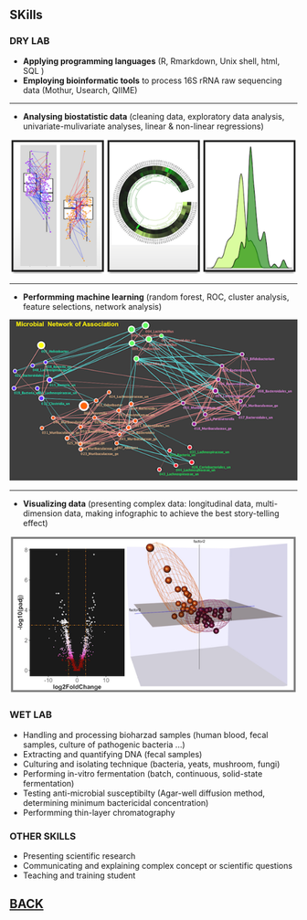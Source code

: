 

## SKills
### DRY LAB



 - **Applying programming languages** (R, Rmarkdown, Unix shell, html, SQL ) 
 - **Employing bioinformatic tools** to process 16S rRNA raw sequencing data (Mothur, Usearch, QIIME)
 
 --- 
 
 - **Analysing biostatistic data** (cleaning data, exploratory data analysis, univariate-mulivariate analyses, linear & non-linear regressions)
 
 [<img src="images/4hinh.png?raw=true"/>](/Skills)

 ---
 - **Performming machine learning** (random forest, ROC, cluster analysis, feature selections, network analysis)
 
 [<img src="images/Net4.png?raw=true"/>](/Skills)
  
 ---
 - **Visualizing data** (presenting complex data: longitudinal data, multi-dimension data, making infographic to achieve the best story-telling effect) 
 
 [<img src="images/Dry1.png?raw=true"/>](/Skills)
 
  
### WET LAB
  

- Handling and processing bioharzad samples (human blood, fecal samples,  culture of pathogenic bacteria ...)
- Extracting and quantifying DNA (fecal samples)
- Culturing and isolating technique (bacteria, yeats, mushroom, fungi) 
- Performing in-vitro fermentation (batch, continuous, solid-state fermentation)
- Testing anti-microbial susceptibilty (Agar-well diffusion method, determining minimum bactericidal concentration) 
- Performming thin-layer chromatography 

### OTHER SKILLS

- Presenting scientific research 
- Communicating and explaining complex concept or scientific questions
- Teaching and training student 



## [BACK](https://biokhoi.github.io/)





